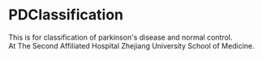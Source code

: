 # PDClassification
This is for classification of parkinson's disease and normal control.  
At The Second Affiliated Hospital Zhejiang University School of Medicine. 
